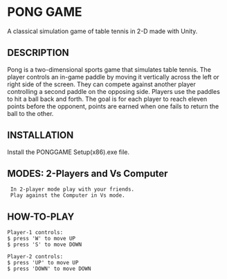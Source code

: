 # PONG GAME

 A classical simulation game of table tennis in 2-D made with Unity.  

## DESCRIPTION
 Pong is a two-dimensional sports game that simulates table tennis.
 The player controls an in-game paddle by moving it vertically across the left or right side of the screen.
 They can compete against another player controlling a second paddle on the opposing side.
 Players use the paddles to hit a ball back and forth. 
 The goal is for each player to reach eleven points before the opponent, points are earned when one fails to return the ball to the other.

## INSTALLATION
 Install the PONGGAME Setup(x86).exe file.

## MODES: 2-Players and Vs Computer
```console 
 In 2-player mode play with your friends.
 Play against the Computer in Vs mode. 
```

## HOW-TO-PLAY
```console
Player-1 controls:
$ press 'W' to move UP
$ press 'S' to move DOWN

Player-2 controls:
$ press 'UP' to move UP
$ press 'DOWN' to move DOWN
```
